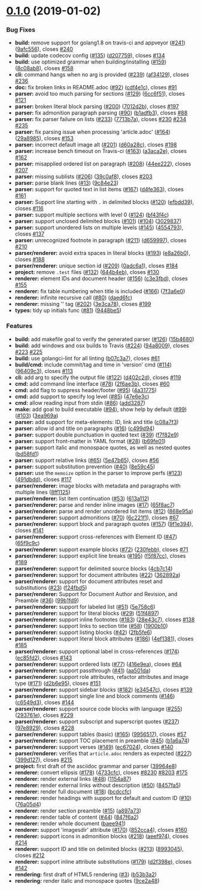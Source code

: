 # [0.1.0](https://github.com/bytesparadise/libasciidoc/compare/39964e8...v0.1.0) (2019-01-02)


### Bug Fixes

* **build:** remove support for golang1.8 on travis-ci and appveyor ([#241](https://github.com/bytesparadise/libasciidoc/issues/241)) ([9afc556](https://github.com/bytesparadise/libasciidoc/commit/9afc556)), closes [#240](https://github.com/bytesparadise/libasciidoc/issues/240)
* **build:** update codecov config ([#135](https://github.com/bytesparadise/libasciidoc/issues/135)) ([d207759](https://github.com/bytesparadise/libasciidoc/commit/d207759)), closes [#134](https://github.com/bytesparadise/libasciidoc/issues/134)
* **build:** use optimized grammar when building/installing ([#159](https://github.com/bytesparadise/libasciidoc/issues/159)) ([8c08ab8](https://github.com/bytesparadise/libasciidoc/commit/8c08ab8)), closes [#158](https://github.com/bytesparadise/libasciidoc/issues/158)
* **cli:** command hangs when no arg is provided ([#239](https://github.com/bytesparadise/libasciidoc/issues/239)) ([af34129](https://github.com/bytesparadise/libasciidoc/commit/af34129)), closes [#236](https://github.com/bytesparadise/libasciidoc/issues/236)
* **doc:** fix broken links in README.adoc ([#92](https://github.com/bytesparadise/libasciidoc/issues/92)) ([cdf4e1c](https://github.com/bytesparadise/libasciidoc/commit/cdf4e1c)), closes [#91](https://github.com/bytesparadise/libasciidoc/issues/91)
* **parser:** avoid too much parsing for sections ([#129](https://github.com/bytesparadise/libasciidoc/issues/129)) ([6cc6f51](https://github.com/bytesparadise/libasciidoc/commit/6cc6f51)), closes [#121](https://github.com/bytesparadise/libasciidoc/issues/121)
* **parser:** broken literal block parsing ([#200](https://github.com/bytesparadise/libasciidoc/issues/200)) ([7012d2b](https://github.com/bytesparadise/libasciidoc/commit/7012d2b)), closes [#197](https://github.com/bytesparadise/libasciidoc/issues/197)
* **parser:** fix admonition paragraph parsing ([#90](https://github.com/bytesparadise/libasciidoc/issues/90)) ([b1adfb3](https://github.com/bytesparadise/libasciidoc/commit/b1adfb3)), closes [#88](https://github.com/bytesparadise/libasciidoc/issues/88)
* **parser:** fix parser failure on lists ([#233](https://github.com/bytesparadise/libasciidoc/issues/233)) ([7713b7a](https://github.com/bytesparadise/libasciidoc/commit/7713b7a)), closes [#230](https://github.com/bytesparadise/libasciidoc/issues/230) [#234](https://github.com/bytesparadise/libasciidoc/issues/234) [#235](https://github.com/bytesparadise/libasciidoc/issues/235)
* **parser:** fix parsing issue when processing 'article.adoc' ([#164](https://github.com/bytesparadise/libasciidoc/issues/164)) ([29a8985](https://github.com/bytesparadise/libasciidoc/commit/29a8985)), closes [#153](https://github.com/bytesparadise/libasciidoc/issues/153)
* **parser:** incorrect default image alt ([#201](https://github.com/bytesparadise/libasciidoc/issues/201)) ([d60a28c](https://github.com/bytesparadise/libasciidoc/commit/d60a28c)), closes [#198](https://github.com/bytesparadise/libasciidoc/issues/198)
* **parser:** increase bench timeout on Travis-ci ([#163](https://github.com/bytesparadise/libasciidoc/issues/163)) ([a3aca2e](https://github.com/bytesparadise/libasciidoc/commit/a3aca2e)), closes [#162](https://github.com/bytesparadise/libasciidoc/issues/162)
* **parser:** misapplied ordered list on paragraph ([#208](https://github.com/bytesparadise/libasciidoc/issues/208)) ([44ee222](https://github.com/bytesparadise/libasciidoc/commit/44ee222)), closes [#207](https://github.com/bytesparadise/libasciidoc/issues/207)
* **parser:** missing sublists ([#206](https://github.com/bytesparadise/libasciidoc/issues/206)) ([39c0af8](https://github.com/bytesparadise/libasciidoc/commit/39c0af8)), closes [#203](https://github.com/bytesparadise/libasciidoc/issues/203)
* **parser:** parse blank lines ([#13](https://github.com/bytesparadise/libasciidoc/issues/13)) ([9c84e23](https://github.com/bytesparadise/libasciidoc/commit/9c84e23))
* **parser:** support for quoted text in list items ([#167](https://github.com/bytesparadise/libasciidoc/issues/167)) ([d4fe363](https://github.com/bytesparadise/libasciidoc/commit/d4fe363)), closes [#161](https://github.com/bytesparadise/libasciidoc/issues/161)
* **parser:** Support line starting with `.` in delimited blocks ([#120](https://github.com/bytesparadise/libasciidoc/issues/120)) ([efbdd39](https://github.com/bytesparadise/libasciidoc/commit/efbdd39)), closes [#116](https://github.com/bytesparadise/libasciidoc/issues/116)
* **parser:** support multiple sections with level 0 ([#124](https://github.com/bytesparadise/libasciidoc/issues/124)) ([bf43f4c](https://github.com/bytesparadise/libasciidoc/commit/bf43f4c))
* **parser:** support unclosed delimited blocks ([#101](https://github.com/bytesparadise/libasciidoc/issues/101)) ([#104](https://github.com/bytesparadise/libasciidoc/issues/104)) ([3029837](https://github.com/bytesparadise/libasciidoc/commit/3029837))
* **parser:** support unordered lists on multiple levels ([#145](https://github.com/bytesparadise/libasciidoc/issues/145)) ([4554793](https://github.com/bytesparadise/libasciidoc/commit/4554793)), closes [#137](https://github.com/bytesparadise/libasciidoc/issues/137)
* **parser:** unrecognized footnote in paragraph ([#211](https://github.com/bytesparadise/libasciidoc/issues/211)) ([d659997](https://github.com/bytesparadise/libasciidoc/commit/d659997)), closes [#210](https://github.com/bytesparadise/libasciidoc/issues/210)
* **parser/renderer:** avoid extra spaces in literal blocks ([#193](https://github.com/bytesparadise/libasciidoc/issues/193)) ([e8a26b0](https://github.com/bytesparadise/libasciidoc/commit/e8a26b0)), closes [#188](https://github.com/bytesparadise/libasciidoc/issues/188)
* **parser/renderer:** unique section id ([#209](https://github.com/bytesparadise/libasciidoc/issues/209)) ([0adc6a1](https://github.com/bytesparadise/libasciidoc/commit/0adc6a1)), closes [#184](https://github.com/bytesparadise/libasciidoc/issues/184)
* **project:** remove `.test` files ([#132](https://github.com/bytesparadise/libasciidoc/issues/132)) ([644b4eb](https://github.com/bytesparadise/libasciidoc/commit/644b4eb)), closes [#130](https://github.com/bytesparadise/libasciidoc/issues/130)
* **renderer:** element IDs and document header ([#156](https://github.com/bytesparadise/libasciidoc/issues/156)) ([c3e3fbd](https://github.com/bytesparadise/libasciidoc/commit/c3e3fbd)), closes [#155](https://github.com/bytesparadise/libasciidoc/issues/155)
* **renderer:** fix table numbering when title is included ([#166](https://github.com/bytesparadise/libasciidoc/issues/166)) ([7f3a6e0](https://github.com/bytesparadise/libasciidoc/commit/7f3a6e0))
* **renderer:** infinite recursive call ([#80](https://github.com/bytesparadise/libasciidoc/issues/80)) ([daed6fc](https://github.com/bytesparadise/libasciidoc/commit/daed6fc))
* **renderer:** missing '</head>' tag ([#202](https://github.com/bytesparadise/libasciidoc/issues/202)) ([3e3ca78](https://github.com/bytesparadise/libasciidoc/commit/3e3ca78)), closes [#199](https://github.com/bytesparadise/libasciidoc/issues/199)
* **types:** tidy up initials func ([#81](https://github.com/bytesparadise/libasciidoc/issues/81)) ([9448be5](https://github.com/bytesparadise/libasciidoc/commit/9448be5))


### Features

* **build:** add makefile goal to verify the generated parser ([#126](https://github.com/bytesparadise/libasciidoc/issues/126)) ([15b4680](https://github.com/bytesparadise/libasciidoc/commit/15b4680))
* **build:** add windows and osx builds to Travis ([#224](https://github.com/bytesparadise/libasciidoc/issues/224)) ([94a8009](https://github.com/bytesparadise/libasciidoc/commit/94a8009)), closes [#223](https://github.com/bytesparadise/libasciidoc/issues/223) [#225](https://github.com/bytesparadise/libasciidoc/issues/225)
* **build:** use golangci-lint for all linting ([b07c3a7](https://github.com/bytesparadise/libasciidoc/commit/b07c3a7)), closes [#61](https://github.com/bytesparadise/libasciidoc/issues/61)
* **build/cmd:** include commit/tag and time in 'version' cmd ([#114](https://github.com/bytesparadise/libasciidoc/issues/114)) ([96409c3](https://github.com/bytesparadise/libasciidoc/commit/96409c3)), closes [#113](https://github.com/bytesparadise/libasciidoc/issues/113)
* **cli:** add arg to specify the output file ([#122](https://github.com/bytesparadise/libasciidoc/issues/122)) ([d402c2d](https://github.com/bytesparadise/libasciidoc/commit/d402c2d)), closes [#119](https://github.com/bytesparadise/libasciidoc/issues/119)
* **cmd:** add command line interface ([#78](https://github.com/bytesparadise/libasciidoc/issues/78)) ([2f6ae3b](https://github.com/bytesparadise/libasciidoc/commit/2f6ae3b)), closes [#60](https://github.com/bytesparadise/libasciidoc/issues/60)
* **cmd:** add flag to suppress header/footer ([#95](https://github.com/bytesparadise/libasciidoc/issues/95)) ([4a31775](https://github.com/bytesparadise/libasciidoc/commit/4a31775))
* **cmd:** add support to specify log level ([#85](https://github.com/bytesparadise/libasciidoc/issues/85)) ([47e6e3c](https://github.com/bytesparadise/libasciidoc/commit/47e6e3c))
* **cmd:** allow reading input from stdin ([#86](https://github.com/bytesparadise/libasciidoc/issues/86)) ([add3287](https://github.com/bytesparadise/libasciidoc/commit/add3287))
* **make:** add goal to build executable ([#94](https://github.com/bytesparadise/libasciidoc/issues/94)), show help by default ([#99](https://github.com/bytesparadise/libasciidoc/issues/99)) ([#103](https://github.com/bytesparadise/libasciidoc/issues/103)) ([3ea969a](https://github.com/bytesparadise/libasciidoc/commit/3ea969a))
* **parser:** add support for meta-elements: ID, link and title ([c08a7f3](https://github.com/bytesparadise/libasciidoc/commit/c08a7f3))
* **parser:** allow id and title on paragraphs ([#16](https://github.com/bytesparadise/libasciidoc/issues/16)) ([c499d94](https://github.com/bytesparadise/libasciidoc/commit/c499d94))
* **parser:** support double punctuation in quoted text ([#39](https://github.com/bytesparadise/libasciidoc/issues/39)) ([f7f82e9](https://github.com/bytesparadise/libasciidoc/commit/f7f82e9))
* **parser:** support front-matter in YAML format ([#28](https://github.com/bytesparadise/libasciidoc/issues/28)) ([b69fe01](https://github.com/bytesparadise/libasciidoc/commit/b69fe01))
* **parser:** support italic and monospace quotes, as well as nested quotes ([bd58fd1](https://github.com/bytesparadise/libasciidoc/commit/bd58fd1))
* **parser:** support relative links ([#65](https://github.com/bytesparadise/libasciidoc/issues/65)) ([5e47b65](https://github.com/bytesparadise/libasciidoc/commit/5e47b65)), closes [#56](https://github.com/bytesparadise/libasciidoc/issues/56)
* **parser:** support substitution prevention ([#40](https://github.com/bytesparadise/libasciidoc/issues/40)) ([8e59c45](https://github.com/bytesparadise/libasciidoc/commit/8e59c45))
* **parser:** use the `memoize` option in the parser to improve perfs ([#123](https://github.com/bytesparadise/libasciidoc/issues/123)) ([491dbdd](https://github.com/bytesparadise/libasciidoc/commit/491dbdd)), closes [#117](https://github.com/bytesparadise/libasciidoc/issues/117)
* **parser/renderer:** image blocks with metadata and paragraphs with multiple lines ([8ff1125](https://github.com/bytesparadise/libasciidoc/commit/8ff1125))
* **parser/renderer:** list item continuation ([#53](https://github.com/bytesparadise/libasciidoc/issues/53)) ([613a112](https://github.com/bytesparadise/libasciidoc/commit/613a112))
* **parser/renderer:** parse and render inline images ([#17](https://github.com/bytesparadise/libasciidoc/issues/17)) ([65f8ac7](https://github.com/bytesparadise/libasciidoc/commit/65f8ac7))
* **parser/renderer:** parse and render unordered list items ([#12](https://github.com/bytesparadise/libasciidoc/issues/12)) ([868e95a](https://github.com/bytesparadise/libasciidoc/commit/868e95a))
* **parser/renderer:** support admonitions ([#70](https://github.com/bytesparadise/libasciidoc/issues/70)) ([6c221f1](https://github.com/bytesparadise/libasciidoc/commit/6c221f1)), closes [#67](https://github.com/bytesparadise/libasciidoc/issues/67)
* **parser/renderer:** support block and paragraph quotes ([#157](https://github.com/bytesparadise/libasciidoc/issues/157)) ([9f1e394](https://github.com/bytesparadise/libasciidoc/commit/9f1e394)), closes [#141](https://github.com/bytesparadise/libasciidoc/issues/141)
* **parser/renderer:** support cross-references with Element ID ([#47](https://github.com/bytesparadise/libasciidoc/issues/47)) ([65f9c9c](https://github.com/bytesparadise/libasciidoc/commit/65f9c9c))
* **parser/renderer:** support example blocks ([#72](https://github.com/bytesparadise/libasciidoc/issues/72)) ([230febb](https://github.com/bytesparadise/libasciidoc/commit/230febb)), closes [#71](https://github.com/bytesparadise/libasciidoc/issues/71)
* **parser/renderer:** support explicit line breaks ([#195](https://github.com/bytesparadise/libasciidoc/issues/195)) ([f5f87cc](https://github.com/bytesparadise/libasciidoc/commit/f5f87cc)), closes [#189](https://github.com/bytesparadise/libasciidoc/issues/189)
* **parser/renderer:** support for delimited source blocks ([4cb7c14](https://github.com/bytesparadise/libasciidoc/commit/4cb7c14))
* **parser/renderer:** support for document attributes ([#22](https://github.com/bytesparadise/libasciidoc/issues/22)) ([362892a](https://github.com/bytesparadise/libasciidoc/commit/362892a))
* **parser/renderer:** support for document attributes reset and substitutions ([#23](https://github.com/bytesparadise/libasciidoc/issues/23)) ([f24fbd5](https://github.com/bytesparadise/libasciidoc/commit/f24fbd5))
* **parser/renderer:** Support for Document Author and Revision, and Preamble ([#36](https://github.com/bytesparadise/libasciidoc/issues/36)) ([99b1fd9](https://github.com/bytesparadise/libasciidoc/commit/99b1fd9))
* **parser/renderer:** support for labeled list ([#51](https://github.com/bytesparadise/libasciidoc/issues/51)) ([5e758c6](https://github.com/bytesparadise/libasciidoc/commit/5e758c6))
* **parser/renderer:** support for literal blocks ([#29](https://github.com/bytesparadise/libasciidoc/issues/29)) ([51f4897](https://github.com/bytesparadise/libasciidoc/commit/51f4897))
* **parser/renderer:** support inline footnotes ([#183](https://github.com/bytesparadise/libasciidoc/issues/183)) ([28e43c7](https://github.com/bytesparadise/libasciidoc/commit/28e43c7)), closes [#138](https://github.com/bytesparadise/libasciidoc/issues/138)
* **parser/renderer:** support links to section title ([#58](https://github.com/bytesparadise/libasciidoc/issues/58)) ([1900b10](https://github.com/bytesparadise/libasciidoc/commit/1900b10))
* **parser/renderer:** support listing blocks ([#42](https://github.com/bytesparadise/libasciidoc/issues/42)) ([2fb5fe6](https://github.com/bytesparadise/libasciidoc/commit/2fb5fe6))
* **parser/renderer:** support literal block attributes ([#186](https://github.com/bytesparadise/libasciidoc/issues/186)) ([4ef1381](https://github.com/bytesparadise/libasciidoc/commit/4ef1381)), closes [#185](https://github.com/bytesparadise/libasciidoc/issues/185)
* **parser/renderer:** support optional label in cross-references ([#174](https://github.com/bytesparadise/libasciidoc/issues/174)) ([ec85fd2](https://github.com/bytesparadise/libasciidoc/commit/ec85fd2)), closes [#143](https://github.com/bytesparadise/libasciidoc/issues/143)
* **parser/renderer:** support ordered lists ([#77](https://github.com/bytesparadise/libasciidoc/issues/77)) ([416e9ea](https://github.com/bytesparadise/libasciidoc/commit/416e9ea)), closes [#64](https://github.com/bytesparadise/libasciidoc/issues/64)
* **parser/renderer:** support passthrough ([#41](https://github.com/bytesparadise/libasciidoc/issues/41)) ([aa501da](https://github.com/bytesparadise/libasciidoc/commit/aa501da))
* **parser/renderer:** support role attributes, refactor attributes and image type ([#171](https://github.com/bytesparadise/libasciidoc/issues/171)) ([d2b6e95](https://github.com/bytesparadise/libasciidoc/commit/d2b6e95)), closes [#151](https://github.com/bytesparadise/libasciidoc/issues/151)
* **parser/renderer:** support sidebar blocks ([#182](https://github.com/bytesparadise/libasciidoc/issues/182)) ([e34547c](https://github.com/bytesparadise/libasciidoc/commit/e34547c)), closes [#139](https://github.com/bytesparadise/libasciidoc/issues/139)
* **parser/renderer:** support single line and block comments ([#146](https://github.com/bytesparadise/libasciidoc/issues/146)) ([c6549d3](https://github.com/bytesparadise/libasciidoc/commit/c6549d3)), closes [#144](https://github.com/bytesparadise/libasciidoc/issues/144)
* **parser/renderer:** support source code blocks with language ([#255](https://github.com/bytesparadise/libasciidoc/issues/255)) ([293761e](https://github.com/bytesparadise/libasciidoc/commit/293761e)), closes [#229](https://github.com/bytesparadise/libasciidoc/issues/229)
* **parser/renderer:** support subscript and superscript quotes ([#237](https://github.com/bytesparadise/libasciidoc/issues/237)) ([97e8929](https://github.com/bytesparadise/libasciidoc/commit/97e8929)), closes [#228](https://github.com/bytesparadise/libasciidoc/issues/228)
* **parser/renderer:** support tables (basic) ([#165](https://github.com/bytesparadise/libasciidoc/issues/165)) ([9956517](https://github.com/bytesparadise/libasciidoc/commit/9956517)), closes [#57](https://github.com/bytesparadise/libasciidoc/issues/57)
* **parser/renderer:** support TOC placement in preamble ([#45](https://github.com/bytesparadise/libasciidoc/issues/45)) ([b1a6a74](https://github.com/bytesparadise/libasciidoc/commit/b1a6a74))
* **parser/renderer:** support verses ([#149](https://github.com/bytesparadise/libasciidoc/issues/149)) ([ec67024](https://github.com/bytesparadise/libasciidoc/commit/ec67024)), closes [#140](https://github.com/bytesparadise/libasciidoc/issues/140)
* **parser/renderer:** verifies that `article.adoc` renders as expected ([#227](https://github.com/bytesparadise/libasciidoc/issues/227)) ([399d127](https://github.com/bytesparadise/libasciidoc/commit/399d127)), closes [#215](https://github.com/bytesparadise/libasciidoc/issues/215)
* **project:** first draft of the asciidoc grammar and parser ([39964e8](https://github.com/bytesparadise/libasciidoc/commit/39964e8))
* **renderer:** convert ellipsis ([#178](https://github.com/bytesparadise/libasciidoc/issues/178)) ([4733cfc](https://github.com/bytesparadise/libasciidoc/commit/4733cfc)), closes [#8230](https://github.com/bytesparadise/libasciidoc/issues/8230) [#8203](https://github.com/bytesparadise/libasciidoc/issues/8203) [#175](https://github.com/bytesparadise/libasciidoc/issues/175)
* **renderer:** render external links ([#48](https://github.com/bytesparadise/libasciidoc/issues/48)) ([1154a87](https://github.com/bytesparadise/libasciidoc/commit/1154a87))
* **renderer:** render external links without description ([#50](https://github.com/bytesparadise/libasciidoc/issues/50)) ([8457fa5](https://github.com/bytesparadise/libasciidoc/commit/8457fa5))
* **renderer:** render full document ([#18](https://github.com/bytesparadise/libasciidoc/issues/18)) ([bcdccfc](https://github.com/bytesparadise/libasciidoc/commit/bcdccfc))
* **renderer:** render headings with support for default and custom ID ([#10](https://github.com/bytesparadise/libasciidoc/issues/10)) ([76a05d4](https://github.com/bytesparadise/libasciidoc/commit/76a05d4))
* **renderer:** render section preamble ([#15](https://github.com/bytesparadise/libasciidoc/issues/15)) ([a897a73](https://github.com/bytesparadise/libasciidoc/commit/a897a73))
* **renderer:** render table of content ([#44](https://github.com/bytesparadise/libasciidoc/issues/44)) ([847f6a2](https://github.com/bytesparadise/libasciidoc/commit/847f6a2))
* **renderer:** render whole document ([baee941](https://github.com/bytesparadise/libasciidoc/commit/baee941))
* **renderer:** support 'imagesdir' attribute ([#170](https://github.com/bytesparadise/libasciidoc/issues/170)) ([852cca4](https://github.com/bytesparadise/libasciidoc/commit/852cca4)), closes [#160](https://github.com/bytesparadise/libasciidoc/issues/160)
* **renderer:** support icons in admonition blocks ([#218](https://github.com/bytesparadise/libasciidoc/issues/218)) ([aeef974](https://github.com/bytesparadise/libasciidoc/commit/aeef974)), closes [#214](https://github.com/bytesparadise/libasciidoc/issues/214)
* **renderer:** support ID and title on delimited blocks ([#213](https://github.com/bytesparadise/libasciidoc/issues/213)) ([8993045](https://github.com/bytesparadise/libasciidoc/commit/8993045)), closes [#212](https://github.com/bytesparadise/libasciidoc/issues/212)
* **renderer:** support inline attribute substitutions ([#179](https://github.com/bytesparadise/libasciidoc/issues/179)) ([d2f398e](https://github.com/bytesparadise/libasciidoc/commit/d2f398e)), closes [#142](https://github.com/bytesparadise/libasciidoc/issues/142)
* **rendering:** first draft of HTML5 rendering ([#3](https://github.com/bytesparadise/libasciidoc/issues/3)) ([b53b3a2](https://github.com/bytesparadise/libasciidoc/commit/b53b3a2))
* **rendering:** render italic and monospace quotes ([9ce2a48](https://github.com/bytesparadise/libasciidoc/commit/9ce2a48))



